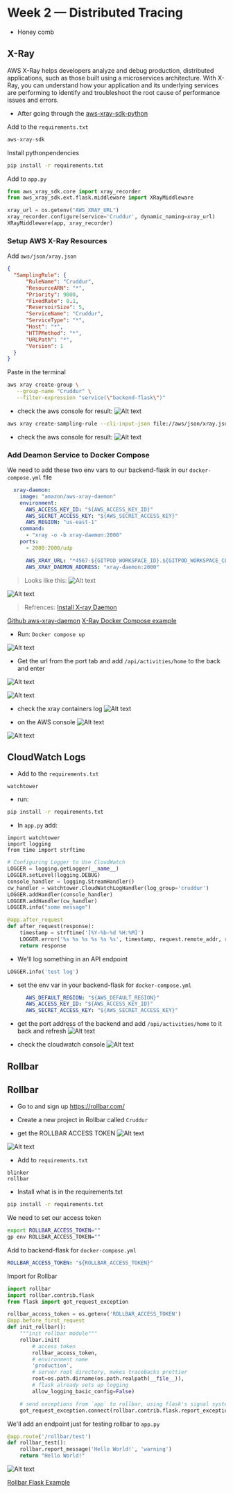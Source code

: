 # Week 2 — Distributed Tracing

- Honey comb






## X-Ray 

AWS X-Ray helps developers analyze and debug production, distributed applications, such as those built using a microservices architecture. With X-Ray, you can understand how your application and its underlying services are performing to identify and troubleshoot the root cause of performance issues and errors.


- After going through the [aws-xray-sdk-python](https://github.com/aws/aws-xray-sdk-python)

Add to the `requirements.txt`

```py
aws-xray-sdk
```

Install pythonpendencies

```sh
pip install -r requirements.txt
```

Add to `app.py`

```py
from aws_xray_sdk.core import xray_recorder
from aws_xray_sdk.ext.flask.middleware import XRayMiddleware

xray_url = os.getenv("AWS_XRAY_URL")
xray_recorder.configure(service='Cruddur', dynamic_naming=xray_url)
XRayMiddleware(app, xray_recorder)
```

### Setup AWS X-Ray Resources

Add `aws/json/xray.json`

```json
{
  "SamplingRule": {
      "RuleName": "Cruddur",
      "ResourceARN": "*",
      "Priority": 9000,
      "FixedRate": 0.1,
      "ReservoirSize": 5,
      "ServiceName": "Cruddur",
      "ServiceType": "*",
      "Host": "*",
      "HTTPMethod": "*",
      "URLPath": "*",
      "Version": 1
  }
}
```


Paste in the terminal
```sh
aws xray create-group \
   --group-name "Cruddur" \
   --filter-expression "service(\"backend-flask\")"
```
- check the aws console for result:
![Alt text](../journal_images/aws%20xray%20group%20create.png)


```sh
aws xray create-sampling-rule --cli-input-json file://aws/json/xray.json
```
- check the aws console for result:
![Alt text](../journal_images/xray%20sample%20rule.png)



### Add Deamon Service to Docker Compose
We need to add these two env vars to our backend-flask in our `docker-compose.yml` file
```yml
  xray-daemon:
    image: "amazon/aws-xray-daemon"
    environment:
      AWS_ACCESS_KEY_ID: "${AWS_ACCESS_KEY_ID}"
      AWS_SECRET_ACCESS_KEY: "${AWS_SECRET_ACCESS_KEY}"
      AWS_REGION: "us-east-1"
    command:
      - "xray -o -b xray-daemon:2000"
    ports:
      - 2000:2000/udp
```



```yml
      AWS_XRAY_URL: "*4567-${GITPOD_WORKSPACE_ID}.${GITPOD_WORKSPACE_CLUSTER_HOST}*"
      AWS_XRAY_DAEMON_ADDRESS: "xray-daemon:2000"
```

> Looks like this:
![Alt text](../journal_images/xray%20docker%20compose.png)

![Alt text](../journal_images/aws%20xray.png)


> Refrences:
 [Install X-ray Daemon](https://docs.aws.amazon.com/xray/latest/devguide/xray-daemon.html)

[Github aws-xray-daemon](https://github.com/aws/aws-xray-daemon)
[X-Ray Docker Compose example](https://github.com/marjamis/xray/blob/master/docker-compose.yml)


- Run:
`Docker compose up`

![Alt text](../journal_images/docker%20compose.png)

- Get the url from the port tab and add `/api/activities/home` to the back and enter

![Alt text](../journal_images/api%20home.png)

![Alt text](../journal_images/refresh%20apihome.png)

- check the xray containers log
![Alt text](../journal_images/Segments.png)


- on the AWS console
![Alt text](../journal_images/xray%20trace.png)

![Alt text](../journal_images/trace%20map.png)


## CloudWatch Logs


- Add to the `requirements.txt`

```
watchtower
```
- run: 
```sh
pip install -r requirements.txt
```


- In `app.py`
add:
```
import watchtower
import logging
from time import strftime
```

```py
# Configuring Logger to Use CloudWatch
LOGGER = logging.getLogger(__name__)
LOGGER.setLevel(logging.DEBUG)
console_handler = logging.StreamHandler()
cw_handler = watchtower.CloudWatchLogHandler(log_group='cruddur')
LOGGER.addHandler(console_handler)
LOGGER.addHandler(cw_handler)
LOGGER.info("some message")
```

```py
@app.after_request
def after_request(response):
    timestamp = strftime('[%Y-%b-%d %H:%M]')
    LOGGER.error('%s %s %s %s %s %s', timestamp, request.remote_addr, request.method, request.scheme, request.full_path, response.status)
    return response
```

- We'll log something in an API endpoint
```py
LOGGER.info('test log')
```

- set the env var in your backend-flask for `docker-compose.yml`

```yml
      AWS_DEFAULT_REGION: "${AWS_DEFAULT_REGION}"
      AWS_ACCESS_KEY_ID: "${AWS_ACCESS_KEY_ID}"
      AWS_SECRET_ACCESS_KEY: "${AWS_SECRET_ACCESS_KEY}"
```

- get the port address of the backend and add `/api/activities/home` to it back and refresh
![Alt text](../journal_images/add%20api%20act%20and%20refresh.png)

- check the cloudwatch console
![Alt text](../journal_images/aws%20cloud%20watch.png)


## Rollbar 


## Rollbar

- Go to and sign up https://rollbar.com/

- Create a new project in Rollbar called `Cruddur`
- get the ROLLBAR ACCESS TOKEN
![Alt text](../journal_images/cruddur.png)

![Alt text](../journal_images/Rollbar%20access%20key.png)

- Add to `requirements.txt`


```
blinker
rollbar
```

- Install what is in the requirements.txt

```sh
pip install -r requirements.txt
```

We need to set our access token

```sh
export ROLLBAR_ACCESS_TOKEN=""
gp env ROLLBAR_ACCESS_TOKEN=""
```

Add to backend-flask for `docker-compose.yml`

```yml
ROLLBAR_ACCESS_TOKEN: "${ROLLBAR_ACCESS_TOKEN}"
```

Import for Rollbar

```py
import rollbar
import rollbar.contrib.flask
from flask import got_request_exception
```

```py
rollbar_access_token = os.getenv('ROLLBAR_ACCESS_TOKEN')
@app.before_first_request
def init_rollbar():
    """init rollbar module"""
    rollbar.init(
        # access token
        rollbar_access_token,
        # environment name
        'production',
        # server root directory, makes tracebacks prettier
        root=os.path.dirname(os.path.realpath(__file__)),
        # flask already sets up logging
        allow_logging_basic_config=False)

    # send exceptions from `app` to rollbar, using flask's signal system.
    got_request_exception.connect(rollbar.contrib.flask.report_exception, app)
```

We'll add an endpoint just for testing rollbar to `app.py`

```py
@app.route('/rollbar/test')
def rollbar_test():
    rollbar.report_message('Hello World!', 'warning')
    return "Hello World!"
```

![Alt text](../journal_images/rolbar%20app%20py.png)


[Rollbar Flask Example](https://github.com/rollbar/rollbar-flask-example/blob/master/hello.py)

